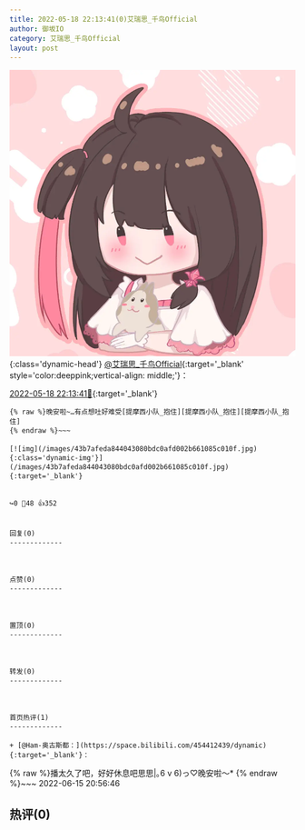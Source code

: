```yaml
---
title: 2022-05-18 22:13:41(0)艾瑞思_千鸟Official
author: 御坂IO
category: 艾瑞思_千鸟Official
layout: post
---
```


![img](/images/7e08840c56f251de28bdf766b647bd5fe9a5d50a.jpg){:class='dynamic-head'}
[@艾瑞思_千鸟Official](https://space.bilibili.com/1090010845/dynamic){:target='_blank' style='color:deeppink;vertical-align: middle;'}：

[2022-05-18 22:13:41🔗](https://t.bilibili.com/661617468358262855){:target='_blank'}

~~~
{% raw %}晚安啦~…有点想吐好难受[提摩西小队_抱住][提摩西小队_抱住][提摩西小队_抱住]
{% endraw %}~~~

[![img](/images/43b7afeda844043080bdc0afd002b661085c010f.jpg){:class='dynamic-img'}](/images/43b7afeda844043080bdc0afd002b661085c010f.jpg){:target='_blank'}


↪️0 💬48 👍352


回复(0)
-------------



点赞(0)
-------------



置顶(0)
-------------



转发(0)
-------------



首页热评(1)
-------------

+ [@Ham-奥古斯都：](https://space.bilibili.com/454412439/dynamic){:target='_blank'}：
~~~
{% raw %}播太久了吧，好好休息吧思思|｡6 v 6)っ♡晚安啦～*
{% endraw %}~~~
2022-06-15 20:56:46


热评(0)
-------------



